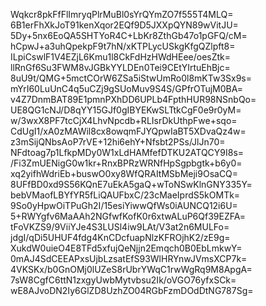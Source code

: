 Wqkcr8pkFfFlImryqPlrMuBl0sYrQYmZO7f555T4MLQ=
6B1erFhXkJoT91kenXqor2EQf9D5JXXpQYN89wVitJU=
5Dy+5nx6EoQA5SHTYoR4C+LbKr8ZthGb47o1pGFQ/cM=
hCpwJ+a3uhQpekpF9t7hN/xKTPLycUSkgKfgQZlpft8=
ILpiCswlF1V4EZjL6Kmu1l8CkFdHzHWdHEee/oesZtk=
llRnGf6Su3FWM8vJGBkYYLDEn0Tei9CEtYIrtuEhBjc=
8uU9t/QMG+5mctCOrW6ZSa5iStwUmRo0l8mKTw3Sx9s=
mYrI60LuUnC4q5uCZj9gSUoMuv9S4S/GPfrOTujM0BA=
v4Z7DnmBAT89E1pmnPXhDD6UPLb4FpthHUR98NSnbQo=
UE8QG1cNJ/D8qYY15GJf0gIBYEKwSLTtkCgF0e9r0yM=
w/3wxX8PF7tcCjX4LhvNpcdb+RLIsrDkUthpFwe+sqo=
CdUgI1/xA0zMAWil8cx8owqmFJYQpwIaBT5XDvaQz4w=
z3mSijQNbsAoP7rVE+12hi6ehY+Nfsbt2PSs/JlJn70=
NFdtoag7p1LfkpMDy0W1xLdHAMfefDTKU2ATQCY9I8s=
/Fi3ZmUENigG0w1kr+RnxBPRzWRNfHpSgpbgtk+b6y0=
xq2yifhWdriEb+buswO0xy8WfQRAItMSbMeji9OsaCQ=
8UFfBD0xd9S56KQnE7uEkA5gaQ+wToNSwKlnGNY335Y=
bebVMaofLBYfYR5fLiQAUFbxC/23cMaeIprdS5kOMTk=
9So0yHpwOiTPuGh2I/15esiYiwwQfWs0iAUNCQ12i6U=
5+RWYgfv6MaAAh2NGfwfKofK0r6xtwALuP6Qf39EZFA=
tFoVKZS9/9ViiYJe4S3LUSl4iw9LAt/V3at2n6MULFo=
jdgI/qDi5UHUF4fdg4KnCDcfuapNlzKFROjhK2/zE9g=
XukdW0uieO4E8TFd5xfujQeNjjn2Emqch0B0EbLmkwY=
0mAJ4SdCEEAPxsUjbLzsatEfS93WlHRYnwJVmsXCP7k=
4VKSKx/b0GnOMj0lUZeS8rUbrYWqC1rwWgRq9M8ApgA=
7sW8CgfC6ttN1zxgyUwbMytvbsu2Ik/oVGO76yfxSCk=
wE8AJvoDN2Iy6GlZD8UzhZO04RGbFzmDOdDtNG787Sg=
